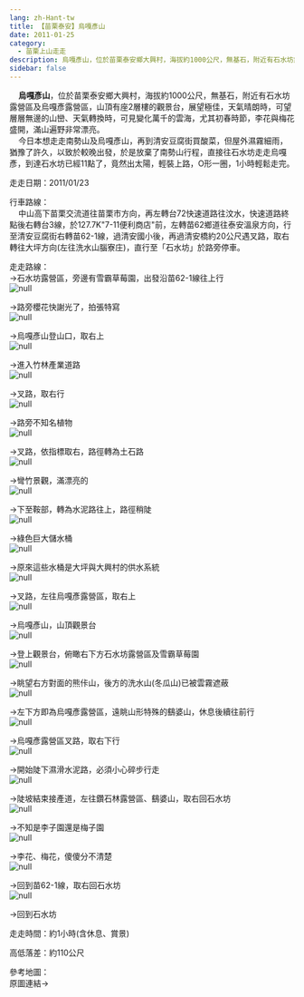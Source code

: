 ```yaml
---
lang: zh-Hant-tw
title: 【苗栗泰安】烏嘎彥山
date: 2011-01-25
category: 
  - 苗栗上山走走
description: 烏嘎彥山，位於苗栗泰安鄉大興村，海拔約1000公尺，無基石，附近有石水坊露營區及烏嘎彥露營區，山頂有座2層樓的觀景台，展望極佳，天氣晴朗時，可望層層無邊的山巒、天氣轉換時，可見變化萬千的雲海，尤其初春時節，李花與梅花盛開，滿山遍野非常漂亮。 今日本想走走南勢山及烏嘎彥山，再到清安豆腐街買酸菜，但屋外濕霧細雨，猶豫了許久，以致於較晚出發，於是放棄了南勢山行程，直接往石水坊走走烏嘎彥，到達石水坊已經11點了，竟然出太陽，輕裝上路，O形一圈，1小時輕鬆走完。
sidebar: false
---
```


    **烏嘎彥山**，位於苗栗泰安鄉大興村，海拔約1000公尺，無基石，附近有石水坊露營區及烏嘎彥露營區，山頂有座2層樓的觀景台，展望極佳，天氣晴朗時，可望層層無邊的山巒、天氣轉換時，可見變化萬千的雲海，尤其初春時節，李花與梅花盛開，滿山遍野非常漂亮。  
    今日本想走走南勢山及烏嘎彥山，再到清安豆腐街買酸菜，但屋外濕霧細雨，猶豫了許久，以致於較晚出發，於是放棄了南勢山行程，直接往石水坊走走烏嘎彥，到達石水坊已經11點了，竟然出太陽，輕裝上路，O形一圈，1小時輕鬆走完。

走走日期：2011/01/23

行車路線：  
    中山高下苗栗交流道往苗栗市方向，再左轉台72快速道路往汶水，快速道路終點後右轉台3線，於127.7K"7-11便利商店"前，左轉苗62鄉道往泰安溫泉方向，行至清安豆腐街右轉苗62-1線，過清安國小後，再過清安橋約20公尺遇叉路，取右轉往大坪方向(左往洗水山腦寮庄)，直行至「石水坊」於路旁停車。

走走路線：  
→石水坊露營區，旁邊有雪霸草莓園，出發沿苗62-1線往上行  
![null](image/176199270_l.jpg)

→路旁櫻花快謝光了，拍張特寫  
![null](image/176199273_l.jpg)

→烏嘎彥山登山口，取右上  
![null](image/176199276_l.jpg)

→進入竹林產業道路  
![null](image/176199279_l.jpg)

→叉路，取右行  
![null](image/176199284_l.jpg)

→路旁不知名植物  
![null](image/176199286_l.jpg)

→叉路，依指標取右，路徑轉為土石路  
![null](image/176199288_l.jpg)

→彎竹景觀，滿漂亮的  
![null](image/176199292_l.jpg)

→下至鞍部，轉為水泥路往上，路徑稍陡  
![null](image/176199295_l.jpg)

→綠色巨大儲水桶  
![null](image/176199296_l.jpg)

→原來這些水桶是大坪與大興村的供水系統  
![null](image/176199298_l.jpg)

→叉路，左往烏嘎彥露營區，取右上  
![null](image/176199301_l.jpg)

→烏嘎彥山，山頂觀景台  
![null](image/176199302_l.jpg)

→登上觀景台，俯瞰右下方石水坊露營區及雪霸草莓園  
![null](image/176199304_l.jpg)

→眺望右方對面的熊佧山，後方的洗水山(冬瓜山)已被雲霧遮蔽  
![null](image/176199307_l.jpg)

→左下方即為烏嘎彥露營區，遠眺山形特殊的鷂婆山，休息後續往前行  
![null](image/176199308_l.jpg)

→烏嘎彥露營區叉路，取右下行  
![null](image/176199310_l.jpg)

→開始陡下濕滑水泥路，必須小心碎步行走  
![null](image/176199312_l.jpg)

→陡坡結束接產道，左往鑽石林露營區、鷂婆山，取右回石水坊  
![null](image/176199315_l.jpg)

→不知是李子園還是梅子園  
![null](image/176199316_l.jpg)

→李花、梅花，傻傻分不清楚  
![null](image/176199318_l.jpg)

→回到苗62-1線，取右回石水坊  
![null](image/176199263_l.jpg)

→回到石水坊

走走時間：約1小時(含休息、賞景)

高低落差：約110公尺

參考地圖：  
原圖連結→